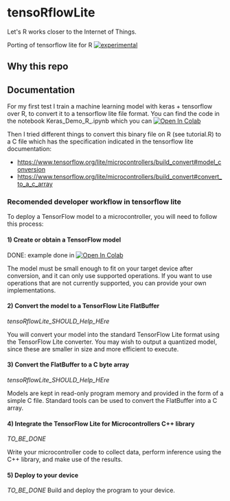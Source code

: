 # tensoRflowLite

Let's R works closer to the Internet of Things.

Porting of tensorflow lite for R [![experimental](http://badges.github.io/stability-badges/dist/experimental.svg)](http://github.com/badges/stability-badges)

## Why this repo

## Documentation

For my first test I train a machine learning model with keras + tensorflow over R, to convert it to a tensorflow lite file format.
You can find the code in the notebook Keras_Demo_R_.ipynb which you can [![Open In Colab](https://colab.research.google.com/assets/colab-badge.svg)](https://colab.research.google.com/github/anadiedrichs/tensoRflowLite/blob/master/Keras_Demo_R_.ipynb)

Then I tried different things to convert this binary file on R (see tutorial.R) to a C file which has the specification indicated in the tensorflow lite documentation:

* https://www.tensorflow.org/lite/microcontrollers/build_convert#model_conversion
* https://www.tensorflow.org/lite/microcontrollers/build_convert#convert_to_a_c_array

### Recomended developer workflow in tensorflow lite

To deploy a TensorFlow model to a microcontroller, you will need to follow this process:

#### 1) Create or obtain a TensorFlow model

DONE: example done in [![Open In Colab](https://colab.research.google.com/assets/colab-badge.svg)](https://colab.research.google.com/github/anadiedrichs/tensoRflowLite/blob/master/Keras_Demo_R_.ipynb)

The model must be small enough to fit on your target device after conversion, and it can only use supported operations. If you want to use operations that are not currently supported, you can provide your own implementations.

#### 2) Convert the model to a TensorFlow Lite FlatBuffer

*tensoRflowLite_SHOULD_Help_HEre* 

You will convert your model into the standard TensorFlow Lite format using the TensorFlow Lite converter. You may wish to output a quantized model, since these are smaller in size and more efficient to execute.

#### 3) Convert the FlatBuffer to a C byte array

*tensoRflowLite_SHOULD_Help_HEre*

Models are kept in read-only program memory and provided in the form of a simple C file. Standard tools can be used to convert the FlatBuffer into a C array.

#### 4) Integrate the TensorFlow Lite for Microcontrollers C++ library

*TO_BE_DONE* 

Write your microcontroller code to collect data, perform inference using the C++ library, and make use of the results.

#### 5) Deploy to your device

*TO_BE_DONE* 
Build and deploy the program to your device.
